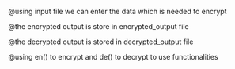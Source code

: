 @using input file we can enter the data which is needed to encrypt 

@the encrypted output is store in encrypted_output file

@the decrypted output is stored in decrypted_output file

@using en() to encrypt and de() to decrypt to use functionalities
